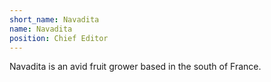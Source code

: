 ```yaml
---
short_name: Navadita
name: Navadita 
position: Chief Editor
---
```

Navadita is an avid fruit grower based in the south of France.
